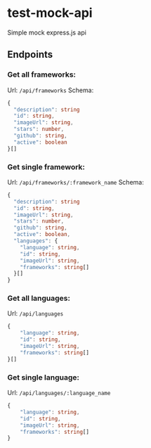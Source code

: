 # test-mock-api
Simple mock express.js api

## Endpoints

### Get all frameworks:
Url: `/api/frameworks`
Schema:
```ts
{
  "description": string
  "id": string,
  "imageUrl": string,
  "stars": number,
  "github": string,
  "active": boolean
}[]
```

### Get single framework:
Url: `/api/frameworks/:framework_name`
Schema:
```ts
{
  "description": string
  "id": string,
  "imageUrl": string,
  "stars": number,
  "github": string,
  "active": boolean,
  "languages": {
    "language": string,
    "id": string,
    "imageUrl": string,
    "frameworks": string[]
  }[]
}
```

### Get all languages:
Url: `/api/languages`
```ts
{
    "language": string,
    "id": string,
    "imageUrl": string,
    "frameworks": string[]
}[]
```

### Get single language:
Url: `/api/languages/:language_name`
```ts
{
    "language": string,
    "id": string,
    "imageUrl": string,
    "frameworks": string[]
}
```
